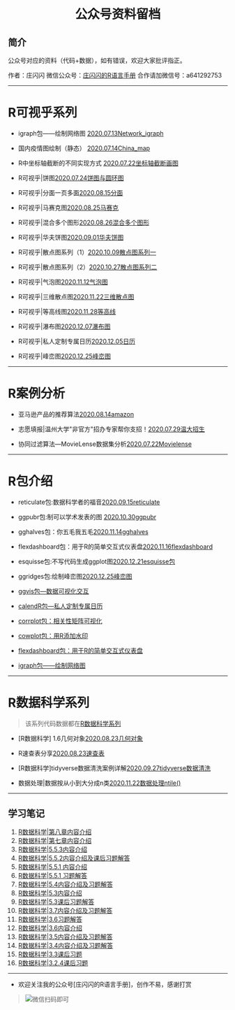 # <p align="center">公众号资料留档</p>

## 简介

公众号对应的资料（代码+数据），如有错误，欢迎大家批评指正。

作者：庄闪闪
微信公众号：[庄闪闪的R语言手册](https://mp.weixin.qq.com/mp/appmsgalbum?__biz=MzI1NjUwMjQxMQ==&action=getalbum&album_id=1476187590709002243&scene=173&from_msgid=2247486060&from_itemidx=1&count=3#wechat_redirect) 
合作请加微信号：a641292753

-------

# R可视乎系列

- igraph包——绘制网络图
 [2020.07.13Network_igraph](https://mp.weixin.qq.com/s?__biz=MzI1NjUwMjQxMQ==&mid=100000088&idx=1&sn=3b7b79c2587e930a79cf11a84bcdb3e4&chksm=6a24febc5d5377aa3615fb6a0e3ec4e383162d694ad50d6a414482f8244de447ca5b2922c352&mpshare=1&scene=1&srcid=0714Vu2WALNMi27VcRfIFXH9&sharer_sharetime=1594708423633&sharer_shareid=ee38888b33e1d0070e96aeb454518587&key=3c22c88777da856c2f08a877b1939ceea75ba76d52067d706d44418948b4568c7e4e0ed9e4f0d00539c1e2cbbf51700d4f0b4f2642d757270ed6eeca83bbffa59947c9f38399e0e6cd58299f9d1d61e6&ascene=1&uin=OTk1MTUyNzI2&devicetype=Windows+10+x64&version=62090529&lang=zh_CN&exportkey=Ax5Q4wOen8wg5nPK10PFOqA%3D&pass_ticket=phh%2BTyTOwain33l3gWNzH4Aki97YE7dlcnlLuCxtFuuIrAtl234GrZ237NODA6HD)


- 国内疫情图绘制（静态）  [2020.07.14China_map](https://mp.weixin.qq.com/s?__biz=MzI1NjUwMjQxMQ==&mid=2247483799&idx=1&sn=da1acf1004a6d2f25cc296bcaf972063&chksm=ea24fe73dd537765132f64e79f7ba86ec225ecf6e81c43ba4d7aec9a75df42062728e110ad0e&mpshare=1&scene=1&srcid=07142HT0hZAFaVLTlpac4zAV&sharer_sharetime=1594708107631&sharer_shareid=ee38888b33e1d0070e96aeb454518587&key=65fe14863667915bc7e0151836657ceb6c523eaf07ca95785ed82332713ffd495369b1fd5b97cefc7cf7a8e1c66a5f880921fba19ce1d0e4832cb61609b1bcc76d99204dbc6dd77b97c47ad62d3e0e56&ascene=1&uin=OTk1MTUyNzI2&devicetype=Windows+10+x64&version=62090529&lang=zh_CN&exportkey=Aw4fL5T557lBWbSWfFSE37M%3D&pass_ticket=phh%2BTyTOwain33l3gWNzH4Aki97YE7dlcnlLuCxtFuuIrAtl234GrZ237NODA6HD)


- R中坐标轴截断的不同实现方式 [2020.07.22坐标轴截断画图](http://mp.weixin.qq.com/s?__biz=MzI1NjUwMjQxMQ==&mid=100000243&idx=1&sn=119c4039f27b351a367ca40d1a54f0a7&chksm=6a24fe175d5377014aa610e3b5080d08e5e7f58447ca89f8c4806d418df61a8027353dd8156f#rd)


- R可视乎|饼图[2020.07.24饼图与圆环图](https://mp.weixin.qq.com/s?__biz=MzI1NjUwMjQxMQ==&mid=2247484046&idx=1&sn=cc087b09448e75ed54b5364accfb3bff&chksm=ea24fd6add53747ca57137b964bdb0db371220737398e4276ee1ede27df7f09be0afd14185f8&mpshare=1&scene=1&srcid=0816aG9PZi3BixNvL0cNcVhp&sharer_sharetime=1597541989820&sharer_shareid=ee38888b33e1d0070e96aeb454518587&key=b936ead840dca7f6e5a6a9b2f01076516390ed96ff9f73bc52a446143a88f2b01f9b378ea6423ce540c7591d1f324e00481858da6cb7dc5d8b4bf6d6cab3e79763433d2818f9952e1ff4ed49e93412026b6771123e151a7f6242d0b63a58e8da7f010dd41e4e833ef9f4766ee2e8130626e801b5a3cd32b43c38a1a9809099d9&ascene=1&uin=OTk1MTUyNzI2&devicetype=Windows+10+x64&version=62090529&lang=zh_CN&exportkey=A0VSObDydAW7hVulHfsWDDE%3D&pass_ticket=LZqYAanUOJecq6uEoCOQznjsykTBUbS15CZIvi%2FJtgBFhDLyBvXsaDBBnPRaSb0n)


- R可视乎|分面一页多面[2020.08.15分面](https://mp.weixin.qq.com/s?__biz=MzI1NjUwMjQxMQ==&mid=2247484186&idx=1&sn=c913a65f88132b3611e580b0318404d9&chksm=ea24fcfedd5375e87adfc3028850ee4034a0a0d34dd3855cf155b28eea9c71bfedb381d2c9e9&token=222682915&lang=zh_CN#rd)

- R可视乎|马赛克图[2020.08.25马赛克](https://mp.weixin.qq.com/s?__biz=MzI1NjUwMjQxMQ==&mid=2247484309&idx=1&sn=d79ce748d43fe066a0bad0221ae8e068&chksm=ea24fc71dd537567c3ca322cb216e92c2ca4bdd96c20c9873e762d81cfb892583af10198b757&token=682523778&lang=zh_CN#rd)

- R可视乎|混合多个图形[2020.08.26混合多个图形](https://mp.weixin.qq.com/s?__biz=MzI1NjUwMjQxMQ==&mid=2247484367&idx=1&sn=30a54bd7dbf44852c380192d11a10ab9&chksm=ea24fc2bdd53753d239bbe995dfcb88232223e0a24f595acb343433fd4a053116e9f26dbf983&token=682523778&lang=zh_CN#rd)

- R可视乎|华夫饼图[2020.09.01华夫饼图](https://mp.weixin.qq.com/s?__biz=MzI1NjUwMjQxMQ==&mid=2247484631&idx=1&sn=6402ba80ab417c1d8a99c7778a48c7db&chksm=ea24fb33dd537225a7488a578b876b6da2f2157e0048b9515100d4ab64301fad2ad4f460e822&token=682523778&lang=zh_CN#rd)

- R可视乎|散点图系列（1）[2020.10.09散点图系列一](https://mp.weixin.qq.com/s?__biz=MzI1NjUwMjQxMQ==&mid=2247485142&idx=1&sn=564bffc9e7765ebae9b9b81a17a188d9&chksm=ea24f932dd5370241a05c75975ff24a34423a8f182bf6c716c8c9ed981788d0492dcb268248a&token=682523778&lang=zh_CN#rd)

- R可视乎|散点图系列（2）[2020.10.27散点图系列二](https://mp.weixin.qq.com/s?__biz=MzI1NjUwMjQxMQ==&mid=2247485276&idx=1&sn=f98a2aede13555fa1c372f08c3cdec44&chksm=ea24f8b8dd5371ae9e13f3df41ff73e070775eb1ab871370783bb3f396a0a9c29d42c6a89210&token=682523778&lang=zh_CN#rd)

- R可视乎|气泡图[2020.11.12气泡图](https://mp.weixin.qq.com/s?__biz=MzI1NjUwMjQxMQ==&mid=2247486060&idx=1&sn=b613c8d0239c93185641c1bb6a062f7b&chksm=ea24f588dd537c9e2d7a33dd5e9f32b34d0a72d5396cdb52211c51f3998269a4d843011abf9b&token=682523778&lang=zh_CN#rd)

- R可视乎|三维散点图[2020.11.22三维散点图](https://mp.weixin.qq.com/s?__biz=MzI1NjUwMjQxMQ==&mid=2247486366&idx=1&sn=b47d8f89f032bbf1ead4f0db75d45ef7&chksm=ea24f47add537d6c5d50a73bd64318f473071e1474be95c9d5c2f250a39a64a6877ba4d61b68&token=761595288&lang=zh_CN#rd)

- R可视乎|等高线图[2020.11.28等高线](https://mp.weixin.qq.com/s?__biz=MzI1NjUwMjQxMQ==&tempkey=MTA4OV91RDN5NjJXY1RuNlpkZWhDQ1p1WmhsbjAwX1podTU2TWdnRVNuOEdvOU1uckF6YkhWTDV4VXg5ekpMcmJpSjRHYk5icy1RZ0NRd3JWTUVIQ2c4RWhBd3g1LXlRUWh3S2hHRkJfTUdQNmpZNmJtUnBEUzNwTFktV202UnZkbnlnWVY5LXFiZktLbi1ab1RBTXdSSXRLV1BhVW9yVGRXSGR2TGFtUlVnfn4%3D&chksm=6a24f2c95d537bdf8623dae8553c8a4968b77ac57727d2337ebc6ea6891c1cbc8f0566c5b407&__mpa_temp_link_flag=1&token=761595288#rd)

- R可视乎|瀑布图[2020.12.07瀑布图](https://mp.weixin.qq.com/s?__biz=MzI1NjUwMjQxMQ==&mid=2247487383&idx=1&sn=43e2eaf6b7c6b24510ccadb79e766f07&chksm=ea24f073dd53796546fd4145ded4cddfe8779464ad9d0d674900a65484966cd5c3f6367dcecf&token=86432493&lang=zh_CN#rd)

- R可视乎|私人定制专属日历[2020.12.05日历](https://mp.weixin.qq.com/s?__biz=MzI1NjUwMjQxMQ==&mid=2247487814&idx=1&sn=aa58149b66ce8b6d1c6210ded418c71a&chksm=ea24eea2dd5367b4a24a670b9e78d377f1506399be8dd0d0a35230407e3dc131f6b07ab3d9ca&token=86432493&lang=zh_CN#rd)

- R可视乎|峰峦图[2020.12.25峰峦图](https://mp.weixin.qq.com/s?__biz=MzI1NjUwMjQxMQ==&mid=2247488248&idx=1&sn=6b71d7adba5ea796fdfe8f49fe232d94&chksm=ea24ed1cdd53640a1e30271584458097fce82a732f9d63ce2084dc63fbae6fb028fd7f813bb7&token=86432493&lang=zh_CN#rd)

-------
# R案例分析

- 亚马逊产品的推荐算法[2020.08.14amazon](https://mp.weixin.qq.com/s?__biz=MzI1NjUwMjQxMQ==&mid=2247484112&idx=1&sn=ffcb0b6ed0efb64ab25b6a76d9dba654&chksm=ea24fd34dd537422ed28f04d438b066dca643986d990711b9c9c1bdb53ba8aa38dcfef655822&mpshare=1&scene=1&srcid=081525ytkp6KQM65Wx6GX5E7&sharer_sharetime=1597501747183&sharer_shareid=ee38888b33e1d0070e96aeb454518587&key=872f9623724a6dd292ceaa369df1008b9de4f20ddfb7de21277ad15de2f0b0c0ea578533c0b11558a838423e8f5ada1126e44e9d47b11556890d71177b7641e2a7efa73be1185a7984515d48939fab85840b9561a0c846fa95d3634939a056d8fe84cbf0a6cc6d7758e0f1c09107fd171046d1580e33298cebbf3c1675e37dd1&ascene=1&uin=OTk1MTUyNzI2&devicetype=Windows+10+x64&version=62090529&lang=zh_CN&exportkey=A0brKWx%2BS97cOS6wsgyDKSQ%3D&pass_ticket=LZqYAanUOJecq6uEoCOQznjsykTBUbS15CZIvi%2FJtgBFhDLyBvXsaDBBnPRaSb0n)

- 志愿填报|温州大学"非官方"招办专家帮你支招！[2020.07.29温大招生](https://mp.weixin.qq.com/s?__biz=MzI1NjUwMjQxMQ==&mid=2247483954&idx=1&sn=047a1b1b3e9c5ce46e3876bb05b54282&chksm=ea24fdd6dd5374c0c119c680cbd595b77a0bc7479889b34d378ae3282bce5e07eff93a5d08e5&mpshare=1&scene=1&srcid=0729IxeNwC6yyOwYcJh7C7Px&sharer_sharetime=1596027172994&sharer_shareid=ee38888b33e1d0070e96aeb454518587&key=d3c7cb8eeb23bc8322a73076864458cac5ef3808dd487c233e6eda4d377bdf5bb87322ee7ffc1b6b68f86e3799092502da7e5839e8080dc5d265dbdc5a880b93c2c286acab339bbe8bf9a06458dfa653&ascene=1&uin=OTk1MTUyNzI2&devicetype=Windows+10+x64&version=62090529&lang=zh_CN&exportkey=A1EDrAZkVUF2VzXm2Nm2UpQ%3D&pass_ticket=GHX0j6fsfiEATjqcMrcVQQYSihtF3L6yDim2tm78a1XP0v2qucpofrFRF8%2Bz4zjt)

- 协同过滤算法—MovieLense数据集分析[2020.07.22Movielense](https://mp.weixin.qq.com/s?__biz=MzI1NjUwMjQxMQ==&mid=2247483889&idx=1&sn=b56b5ee3374bb8e2ec0e5643f62cd4bb&chksm=ea24fe15dd5377034e245dddb4c47ae5fc4a07ffc0d117734ec81910d733173b729e11a4fd29&token=1309493585&lang=zh_CN#rd)
-----

# R包介绍

- reticulate包:数据科学者的福音[2020.09.15reticulate](https://mp.weixin.qq.com/s?__biz=MzI1NjUwMjQxMQ==&mid=2247484515&idx=1&sn=26b03b6ad26f2315cdc04049f740f1c0&chksm=ea24fb87dd537291d5184c28a9c9f2cdda591e4c17a7e7daaff34a9a1c3949ee0e86f9b355b7&token=682523778&lang=zh_CN#rd)

- ggpubr包:制可以学术发表的图 [2020.10.30ggpubr](https://mp.weixin.qq.com/s?__biz=MzI1NjUwMjQxMQ==&mid=2247485615&idx=1&sn=47ac21f131bf2ac6c90c50fb9fb7966b&chksm=ea24f74bdd537e5d74f60919388f683dfe779fe8a2d11999e55e290d4bdb25c64e36cc74ccc1&token=682523778&lang=zh_CN#rd)


- gghalves包：你五毛我五毛[2020.11.14gghalves](https://mp.weixin.qq.com/s/WaMCCmT2eAP9DmCjPOtcMg)

- flexdashboard包：用于R的简单交互式仪表盘[2020.11.16flexdashboard](https://mp.weixin.qq.com/s?__biz=MzI1NjUwMjQxMQ==&mid=2247486237&idx=1&sn=571544510c7e3e48a280dd4d677656e5&chksm=ea24f4f9dd537defa493c419973f75943159316765ac61093a195b83fde314dd7fffe61349cd&token=1801328502&lang=zh_CN#rd)

- esquisse包:不写代码生成ggplot图[2020.12.21esquisse包](https://mp.weixin.qq.com/s?__biz=MzI1NjUwMjQxMQ==&mid=2247488200&idx=1&sn=3a058480b104165118975b2d908dff72&chksm=ea24ed2cdd53643a9deb58069cd8d0e9933fc165994a2bb7a6f7d4651c7796b839fc781ec86d&token=86432493&lang=zh_CN#rd)

- ggridges包:绘制峰峦图[2020.12.25峰峦图](https://mp.weixin.qq.com/s?__biz=MzI1NjUwMjQxMQ==&mid=2247488248&idx=1&sn=6b71d7adba5ea796fdfe8f49fe232d94&chksm=ea24ed1cdd53640a1e30271584458097fce82a732f9d63ce2084dc63fbae6fb028fd7f813bb7&token=86432493&lang=zh_CN#rd)

- [ggvis包—数据可视化交互](http://mp.weixin.qq.com/s?__biz=MzI1NjUwMjQxMQ==&mid=2247488405&idx=1&sn=271fc88b523e738a6a1d92504dbce330&chksm=ea24ec71dd5365671bb66cbb50afdb0b00762b7581b9d3e5060a4b59021485364093f1c8b963&scene=21#wechat_redirect)

- [calendR包—私人定制专属日历](http://mp.weixin.qq.com/s?__biz=MzI1NjUwMjQxMQ==&mid=2247487814&idx=1&sn=aa58149b66ce8b6d1c6210ded418c71a&chksm=ea24eea2dd5367b4a24a670b9e78d377f1506399be8dd0d0a35230407e3dc131f6b07ab3d9ca&scene=21#wechat_redirect)

- [corrplot包：相关性矩阵可视化](http://mp.weixin.qq.com/s?__biz=MzI1NjUwMjQxMQ==&mid=2247487625&idx=1&sn=3102c4afb0cf97904d810579af386eb6&chksm=ea24ef6ddd53667b887d11e7013589f796c8ff4f9e1e9b6e8df817ea7b223baadbc19dfbaaa5&scene=21#wechat_redirect)

- [cowplot包：用R添加水印](http://mp.weixin.qq.com/s?__biz=MzI1NjUwMjQxMQ==&mid=2247486838&idx=2&sn=21ee1c8b683e7d27373f3e1f40901428&chksm=ea24f292dd537b843db330a88161ce6f89227418f64515164615c3f63721df6464b6d91a2b1a&scene=21#wechat_redirect)

- [flexdashboard包：用于R的简单交互式仪表盘](http://mp.weixin.qq.com/s?__biz=MzI1NjUwMjQxMQ==&mid=2247486237&idx=1&sn=571544510c7e3e48a280dd4d677656e5&chksm=ea24f4f9dd537defa493c419973f75943159316765ac61093a195b83fde314dd7fffe61349cd&scene=21#wechat_redirect)

- [igraph包——绘制网络图](http://mp.weixin.qq.com/s?__biz=MzI1NjUwMjQxMQ==&mid=2247483780&idx=1&sn=46ce562ed91ec2d08d7669477160c249&chksm=ea24fe60dd53777615de14ec0ad087c1bbc56d46d73eb51e13fdeeaa60633063b4bd415a7d01&scene=21#wechat_redirect)

------------

# R数据科学系列

> 该系列代码数据都在[R数据科学系列](xx)

- [R数据科学] 1.6几何对象[2020.08.23几何对象](https://mp.weixin.qq.com/s?__biz=MzI1NjUwMjQxMQ==&mid=2247484261&idx=1&sn=6b451f752f86a284717d958e13738686&chksm=ea24fc81dd537597080427826e52dd4c1dac24e9cee9cc07897497f0dd9649ff63cc6a50f232&token=682523778&lang=zh_CN#rd)

- R速查表分享[2020.08.23速查表](https://mp.weixin.qq.com/s?__biz=MzI1NjUwMjQxMQ==&mid=2247484290&idx=1&sn=edfe8a910e87353dc8e68f3f42e34c7c&chksm=ea24fc66dd537570f2bcda65b1ae0457ac9906fd14e74da6a0ffd3ee62a304ed465fd8ea9637&token=1309493585&lang=zh_CN#rd)

- [R数据科学]tidyverse数据清洗案例详解[2020.09.27tidyverse数据清洗](https://mp.weixin.qq.com/s?__biz=MzI1NjUwMjQxMQ==&mid=2247484881&idx=1&sn=2f5330b23e376ceb2ef746184935174f&chksm=ea24fa35dd53732319b16bed64e42a8dfa2da2a578cc2f7d4ef043f000bff81d5113c4e9dca1&token=682523778&lang=zh_CN#rd)

- 数据处理|数据按从小到大分成n类[2020.11.22数据处理ntile()](https://mp.weixin.qq.com/s?__biz=MzI1NjUwMjQxMQ==&mid=2247486366&idx=2&sn=839daca8d94687bb2d2c07b4d61ee505&chksm=ea24f47add537d6c1601e07d3692c28a9d1ff89215478c9f1e0a0dd8c020f0bbd6f7d902f7d9&token=761595288&lang=zh_CN#rd)

----

## 学习笔记

1. [R数据科学|第八章内容介绍](https://mp.weixin.qq.com/s?__biz=MzI1NjUwMjQxMQ==&mid=2247489655&idx=1&sn=0fb004c7434066ef8777749670a47879&chksm=ea24e793dd536e856e19476a2c2807e271d94503de6f81a455761d8543087cb6d65d781ae6b8&token=261038642&lang=zh_CN#rd)
2. [R数据科学|第七章内容介绍](https://mp.weixin.qq.com/s?__biz=MzI1NjUwMjQxMQ==&mid=2247488790&idx=1&sn=7d9bea14b8d5f65aa0d6f7f2243aba0a&chksm=ea24eaf2dd5363e4aabf912c0bfea863d0929b37c4eb26ebf0c64c4c13b851445128e40c8ed1&token=261038642&lang=zh_CN#rd)
3. [R数据科学|5.5.3内容介绍](https://mp.weixin.qq.com/s?__biz=MzI1NjUwMjQxMQ==&mid=2247488658&idx=2&sn=0e52bfe7d2845ee5080d0f34ef39321a&chksm=ea24eb76dd536260db4060ba3cc109d571c1e5440f23a3d2ca37eec43b74d838a40a7d64a4da&token=261038642&lang=zh_CN#rd)
4. [R数据科学|5.5.2内容介绍及课后习题解答](https://mp.weixin.qq.com/s?__biz=MzI1NjUwMjQxMQ==&mid=2247488450&idx=1&sn=1d67f85351b5c6a4fbac9b9b391c8c37&chksm=ea24ec26dd53653072f30e3352597f000fd274913b67fb90809f1bf729fde2e9420ad9d3d624&token=261038642&lang=zh_CN#rd)
5. [R数据科学|5.5.1 内容介绍](http://mp.weixin.qq.com/s?__biz=MzI1NjUwMjQxMQ==&mid=2247488291&idx=1&sn=26ab9e40c82e19b580cc49c8b94830a5&chksm=ea24ecc7dd5365d1288ed40377dceb2f46838ddbdd375779c299346f403adce30cf3cb979a61&scene=21#wechat_redirect)
6. [R数据科学|5.5.1 习题解答](http://mp.weixin.qq.com/s?__biz=MzI1NjUwMjQxMQ==&mid=2247488291&idx=2&sn=f3b6c7ec6e0380e4aa7df6a662574c14&chksm=ea24ecc7dd5365d12a7799865c040991124893ac5a9daa2cacb0ab88e5f00d9e1f5ac8ea21d6&scene=21#wechat_redirect)
7. [R数据科学|5.4内容介绍及习题解答](http://mp.weixin.qq.com/s?__biz=MzI1NjUwMjQxMQ==&mid=2247488201&idx=1&sn=d10dfd154c074df858ec0a23df5ea095&chksm=ea24ed2ddd53643bd2e815a0285d03edc2ee1faf2ba92e6a90e09fa819d9c4458a060130266d&scene=21#wechat_redirect)
8. [R数据科学|5.3内容介绍](http://mp.weixin.qq.com/s?__biz=MzI1NjUwMjQxMQ==&mid=2247488092&idx=1&sn=1e8a03e95af9c15b375214954f9143e0&chksm=ea24edb8dd5364ae3df6554e02d76c8129204687ff187640a0e3b9cb8f03bc67513425b017ef&scene=21#wechat_redirect)
9. [R数据科学|5.3课后习题解答](http://mp.weixin.qq.com/s?__biz=MzI1NjUwMjQxMQ==&mid=2247488092&idx=2&sn=f247a53556885912a6bdf01a1dac82ee&chksm=ea24edb8dd5364ae8739e3de0856be14250ffc4a71b09f27ae526d01dd6e3f1dd4d49bf07c0c&scene=21#wechat_redirect)
10. [R数据科学|3.7内容介绍及习题解答](http://mp.weixin.qq.com/s?__biz=MzI1NjUwMjQxMQ==&mid=2247487680&idx=1&sn=1713a96af27fe980917684a79ae6f9b3&chksm=ea24ef24dd5366322365ebad1056d19ce116b8d3fb9089be27e54865bb5d3b4063c9eda60245&scene=21#wechat_redirect)
11. [R数据科学|3.6习题解答](http://mp.weixin.qq.com/s?__biz=MzI1NjUwMjQxMQ==&mid=2247486565&idx=2&sn=9528c701d54da29740de2d60516e8ad2&chksm=ea24f381dd537a97c61beb59c35ede88198ba40a915505b266ad3324769b730615f65d8a851d&scene=21#wechat_redirect)
12. [R数据科学|3.6内容介绍](http://mp.weixin.qq.com/s?__biz=MzI1NjUwMjQxMQ==&mid=2247487324&idx=1&sn=4a7a1261a79894a960d674cddba8ca68&chksm=ea24f0b8dd5379aead668460edffcb128400df78cbfd930a9e37ea58c48da468227221353b7b&scene=21#wechat_redirect)
13. [R数据科学|3.5内容介绍及习题解答](http://mp.weixin.qq.com/s?__biz=MzI1NjUwMjQxMQ==&mid=2247487001&idx=1&sn=1001c3ab89e0e4e3ee841c9c061bbdfc&chksm=ea24f1fddd5378ebf5f6c6d1e6c63c1e1781ae34a8585d5b76b031a975470f836aa15405bc78&scene=21#wechat_redirect)
14. [R数据科学|3.4内容介绍及习题解答](http://mp.weixin.qq.com/s?__biz=MzI1NjUwMjQxMQ==&mid=2247487680&idx=2&sn=4ed84cbe90bf14cf6b913b7957892a91&chksm=ea24ef24dd5366324ec0e1689955384572b765463f4cfbc6c59d7ed5c7b6c1af180414031a4b&scene=21#wechat_redirect)
15. [R数据科学|3.3课后习题](http://mp.weixin.qq.com/s?__biz=MzI1NjUwMjQxMQ==&mid=2247486565&idx=2&sn=9528c701d54da29740de2d60516e8ad2&chksm=ea24f381dd537a97c61beb59c35ede88198ba40a915505b266ad3324769b730615f65d8a851d&scene=21#wechat_redirect)
16. [R数据科学|3.2.4课后习题](http://mp.weixin.qq.com/s?__biz=MzI1NjUwMjQxMQ==&mid=2247486530&idx=1&sn=cb7ca8c7a29afc24d901a8ffe7ed64ca&chksm=ea24f3a6dd537ab035a0e2e50b0321f7a3366f06f798af8a1e6ae724670f9916f72b82809bae&scene=21#wechat_redirect)


----------
- 欢迎关注我的公众号[庄闪闪的R语言手册]，创作不易，感谢打赏

> ![微信扫码即可](vcode.jpg)


